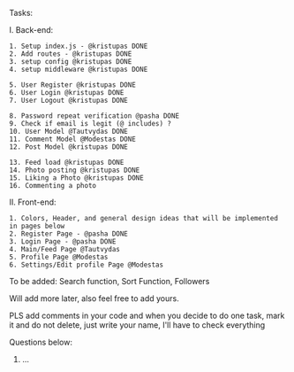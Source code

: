 Tasks:

I. Back-end:

    1. Setup index.js - @kristupas DONE
    2. Add routes - @kristupas DONE
    3. setup config @kristupas DONE
    4. setup middleware @kristupas DONE

    5. User Register @kristupas DONE
    6. User Login @kristupas DONE
    7. User Logout @kristupas DONE

    8. Password repeat verification @pasha DONE
    9. Check if email is legit (@ includes) ?
    10. User Model @Tautvydas DONE
    11. Comment Model @Modestas DONE
    12. Post Model @kristupas DONE

    13. Feed load @kristupas DONE
    14. Photo posting @kristupas DONE
    15. Liking a Photo @kristupas DONE
    16. Commenting a photo

II. Front-end:

    1. Colors, Header, and general design ideas that will be implemented in pages below
    2. Register Page - @pasha DONE
    3. Login Page - @pasha DONE
    4. Main/Feed Page @Tautvydas
    5. Profile Page @Modestas
    6. Settings/Edit profile Page @Modestas




To be added: Search function, Sort Function, Followers

Will add more later, also feel free to add yours.

PLS add comments in your code and when you decide to do one task, mark it and do not delete, just write your name, I'll have to check everything

Questions below:

1. ...
